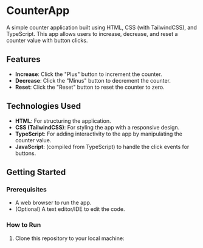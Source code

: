 # CounterApp

A simple counter application built using HTML, CSS (with TailwindCSS), and TypeScript. This app allows users to increase, decrease, and reset a counter value with button clicks.

## Features

- **Increase**: Click the "Plus" button to increment the counter.
- **Decrease**: Click the "Minus" button to decrement the counter.
- **Reset**: Click the "Reset" button to reset the counter to zero.

## Technologies Used

- **HTML**: For structuring the application.
- **CSS (TailwindCSS)**: For styling the app with a responsive design.
- **TypeScript**: For adding interactivity to the app by manipulating the counter value.
- **JavaScript**: (compiled from TypeScript) to handle the click events for buttons.

## Getting Started

### Prerequisites

- A web browser to run the app.
- (Optional) A text editor/IDE to edit the code.

### How to Run

1. Clone this repository to your local machine:
   ```bash
